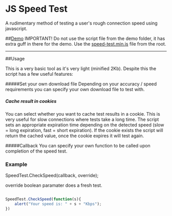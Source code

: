 JS Speed Test
=============

A rudimentary method of testing a user's rough connection speed using javascript.

##[Demo](http://bameyrick.github.io/JS-Speed-Test/)
IMPORTANT! Do not use the script file from the demo folder, it has extra guff in there for the demo. Use the [speed-test.min.js](speed-test.min.js) file from the root.

---
##Usage

This is a very basic tool as it's very light (minified 2Kb). Despite this the script has a few useful features:


#####Set your own download file 
Depending on your accuracy / speed requirements you can specify your own download file to test with.

##### Cache result in cookies
You can select whether you want to cache test results in a cookie. This is very useful for slow connections where tests take a long time. The script sets an appropriate expiration time depending on the detected speed (slow = long expiration, fast = short expiration). If the cookie exists the script will return the cached value, once the cookie expires it will test again.

#####Callback
You can specify your own function to be called upon completion of the speed test.



### Example

SpeedTest.CheckSpeed(callback, override);

override boolean paramater does a fresh test.

```javascript

SpeedTest.CheckSpeed(function(s){
    alert("Your speed is: " + s + "Kbps");
})

```
